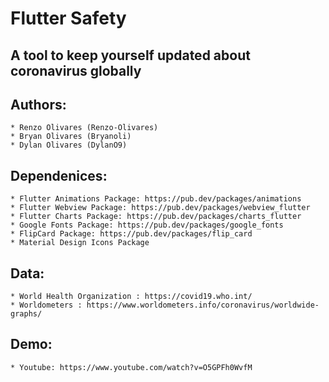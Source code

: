 # Flutter Safety

## A tool to keep yourself updated about coronavirus globally

## Authors:
    * Renzo Olivares (Renzo-Olivares)
    * Bryan Olivares (Bryanoli)
    * Dylan Olivares (DylanO9)

## Dependenices:
    * Flutter Animations Package: https://pub.dev/packages/animations
    * Flutter Webview Package: https://pub.dev/packages/webview_flutter
    * Flutter Charts Package: https://pub.dev/packages/charts_flutter
    * Google Fonts Package: https://pub.dev/packages/google_fonts
    * FlipCard Package: https://pub.dev/packages/flip_card
    * Material Design Icons Package

## Data:
    * World Health Organization : https://covid19.who.int/
    * Worldometers : https://www.worldometers.info/coronavirus/worldwide-graphs/
    
## Demo:
    * Youtube: https://www.youtube.com/watch?v=O5GPFh0WvfM
